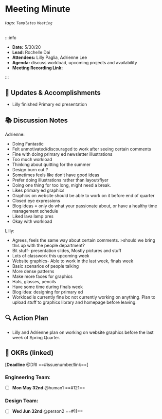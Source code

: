 Meeting Minute
===

###### tags: `Templates` `Meeting`

:::info
- **Date:** 5/30/20
- **Lead:** Rochelle Dai
- **Attendees:** Lilly Paglia, Adrienne Lee
- **Agenda:** discuss workload, upcoming projects and availability
- **Meeting Recording Link:**

:::

:dart: Updates & Accomplishments
---
<!-- Identify tasks that can help us raise conversion rate -->
- Lilly finished Primary ed presentation

:books: Discussion Notes
---
Adrienne:

- Doing Fantastic 
- Felt unmotivated/discouraged to work after seeing certain comments 
- Fine with doing primary ed newsletter illustrations
- Too much workload
- Thinking about quitting for the summer 
- Design burn out ? 
- Sometimes feels like don’t have good ideas 
- Prefer doing illustrations rather than layout/flyer
- Doing one thing for too long, might need a break. 
- Likes primary ed graphics 
- Graphics on website should be able to work on it before end of quarter
- Closed eye expressions
- Blog ideas = only do what your passionate about, or have a healthy time management schedule 
- Liked lava lamp pres 
- Okay with workload 

Lilly:

- Agrees, feels the same way about certain comments. >should we bring this up with the people department?
- Bit stuff- presentation slides, Mostly pictures and stuff
- Lots of classwork this upcoming week
- Website graphics- Able to work in the last week, finals week
- Basic scenarios of people talking
- More dense patterns
- Make more faces for graphics
- Hats, glasses, pencils
- Have some time during finals week
- Blog idea: designing for primary ed
- Workload is currently fine bc not currently working on anything. Plan to upload stuff to graphics library and homepage before leaving.  

:mag: Action Plan
---
<!-- New initiatives and projects we want to start improving -->
- Lilly and Adrienne plan on working on website graphics before the last week of Spring Quarter.

:calendar: OKRs (linked)
--
[**Deadline** @DRI ==#issuenumber/link==]

### Engineering Team:
- [ ] **Mon May 32nd** @human1 ==#121==

### Design Team:
- [ ] **Wed Jun 32nd** @person2 ==#11==